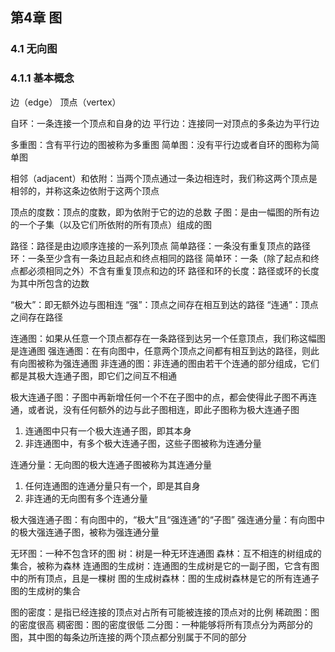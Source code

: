 
## 第4章 图

### 4.1 无向图

### 4.1.1 基本概念

边（edge）
顶点（vertex）

自环：一条连接一个顶点和自身的边
平行边：连接同一对顶点的多条边为平行边

多重图：含有平行边的图被称为多重图
简单图：没有平行边或者自环的图称为简单图

相邻（adjacent）和依附：当两个顶点通过一条边相连时，我们称这两个顶点是相邻的，并称这条边依附于这两个顶点

顶点的度数：顶点的度数，即为依附于它的边的总数
子图：是由一幅图的所有边的一个子集（以及它们所依附的所有顶点）组成的图

路径：路径是由边顺序连接的一系列顶点
简单路径：一条没有重复顶点的路径
环：一条至少含有一条边且起点和终点相同的路径
简单环：一条（除了起点和终点都必须相同之外）不含有重复顶点和边的环
路径和环的长度：路径或环的长度为其中所包含的边数

“极大”：即无额外边与图相连
“强”：顶点之间存在相互到达的路径
“连通”：顶点之间存在路径

连通图：如果从任意一个顶点都存在一条路径到达另一个任意顶点，我们称这幅图是连通图
强连通图：在有向图中，任意两个顶点之间都有相互到达的路径，则此有向图被称为强连通图
非连通的图：非连通的图由若干个连通的部分组成，它们都是其极大连通子图，即它们之间互不相通

极大连通子图：子图中再新增任何一个不在子图中的点，都会使得此子图不再连通，或者说，没有任何额外的边与此子图相连，即此子图称为极大连通子图
1. 连通图中只有一个极大连通子图，即其本身
2. 非连通图中，有多个极大连通子图，这些子图被称为连通分量

连通分量：无向图的极大连通子图被称为其连通分量
1. 任何连通图的连通分量只有一个，即是其自身
2. 非连通的无向图有多个连通分量

极大强连通子图：有向图中的，“极大”且“强连通”的“子图”
强连通分量：有向图中的极大强连通子图，被称为强连通分量


无环图：一种不包含环的图
树：树是一种无环连通图
森林：互不相连的树组成的集合，被称为森林
连通图的生成树：连通图的生成树是它的一副子图，它含有图中的所有顶点，且是一棵树
图的生成树森林：图的生成树森林是它的所有连通子图的生成树的集合

图的密度：是指已经连接的顶点对占所有可能被连接的顶点对的比例
稀疏图：图的密度很高
稠密图：图的密度很低
二分图：一种能够将所有顶点分为两部分的图，其中图的每条边所连接的两个顶点都分别属于不同的部分



